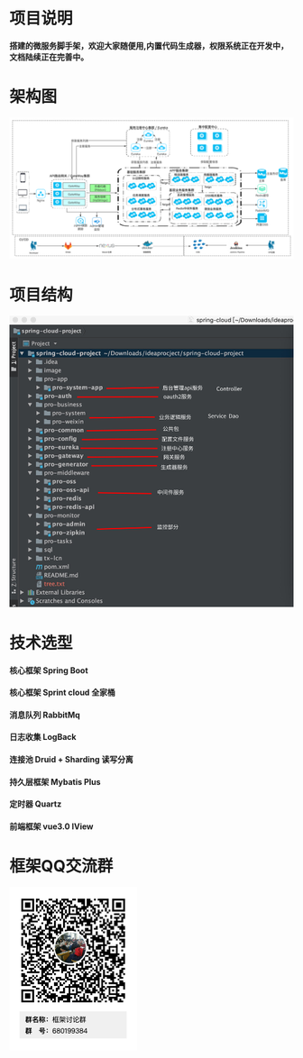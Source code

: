 # 项目说明
#### 搭建的微服务脚手架，欢迎大家随便用,内置代码生成器，权限系统正在开发中，文档陆续正在完善中。
# 架构图  
![Image text](image/Framework.jpg)  
# 项目结构  
![Image text](image/files.png)  
# 技术选型  
#### 核心框架 Spring Boot  
#### 核心框架 Sprint cloud 全家桶  
#### 消息队列 RabbitMq  
#### 日志收集 LogBack     
#### 连接池 Druid + Sharding 读写分离  
#### 持久层框架 Mybatis Plus
#### 定时器 Quartz
#### 前端框架 vue3.0 IView  

# 框架QQ交流群  
![Image text](image/qq.png)  
